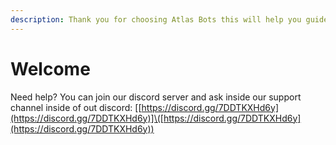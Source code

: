 ```yaml
---
description: Thank you for choosing Atlas Bots this will help you guide through our API
---
```


# Welcome

Need help? You can join our discord server and ask inside our support channel inside of out discord: \[[https://discord.gg/7DDTKXHd6y](https://discord.gg/7DDTKXHd6y)]\([https://discord.gg/7DDTKXHd6y](https://discord.gg/7DDTKXHd6y))
